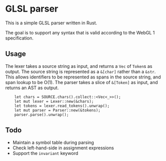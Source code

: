 # GLSL parser

This is a simple GLSL parser written in Rust.

The goal is to support any syntax that is valid according to the WebGL 1
specification.

## Usage

The lexer takes a source string as input, and returns a `Vec` of `Token`s as
output. The source string is represented as a `&[char]` rather than a `&str`.
This allows identifiers to be represented as spans in the source string, and
span lookup to be O(1). The parser takes a slice of `&[Token]` as input, and 
returns an AST as output.

```
    let chars = SOURCE.chars().collect::<Vec<_>>();
    let mut lexer = Lexer::new(&chars);
    let tokens = lexer.read_tokens().unwrap();
    let mut parser = Parser::new(&tokens);
    parser.parse().unwrap();
```

## Todo

* Maintain a symbol table during parsing
* Check left-hand-side in assignment expressions
* Support the `invariant` keyword